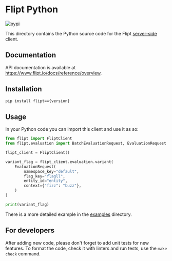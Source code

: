 # Flipt Python

[![pypi](https://img.shields.io/pypi/v/flipt.svg)](https://pypi.org/project/flipt)

This directory contains the Python source code for the Flipt [server-side](https://www.flipt.io/docs/integration/server/rest) client.

## Documentation

API documentation is available at <https://www.flipt.io/docs/reference/overview>.

## Installation

```sh
pip install flipt=={version}
```

## Usage

In your Python code you can import this client and use it as so:

```python
from flipt import FliptClient
from flipt.evaluation import BatchEvaluationRequest, EvaluationRequest

flipt_client = FliptClient()

variant_flag = flipt_client.evaluation.variant(
    EvaluationRequest(
        namespace_key="default",
        flag_key="flagll",
        entity_id="entity",
        context={"fizz": "buzz"},
    )
)

print(variant_flag)
```

There is a more detailed example in the [examples](./examples) directory.


## For developers

After adding new code, please don't forget to add unit tests for new features.
To format the code, check it with linters and run tests, use the `make check` command. 
